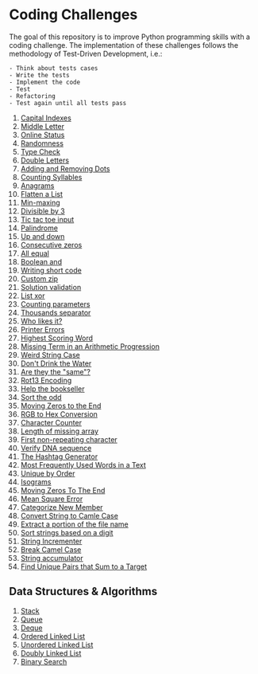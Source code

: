 # Coding Challenges

The goal of this repository is to improve Python programming skills with a coding challenge.
The implementation of these challenges follows the methodology of Test-Driven Development, i.e.:

    - Think about tests cases
    - Write the tests
    - Implement the code
    - Test
    - Refactoring
    - Test again until all tests pass

1. [Capital Indexes](challenges/challenges/src/challenge01.py)
2. [Middle Letter](challenges/src/challenge02.py)
3. [Online Status](challenges/src/challenge03.py)
4. [Randomness](challenges/src/challenge04.py)
5. [Type Check](challenges/src/challenge05.py)
6. [Double Letters](challenges/src/challenge06.py)
7. [Adding and Removing Dots](challenges/src/challenge07.py)
8. [Counting Syllables](challenges/src/challenge08.py)
9. [Anagrams](challenges/src/challenge09.py)
10. [Flatten a List](challenges/src/challenge10.py)
11. [Min-maxing](challenges/src/challenge11.py)
12. [Divisible by 3](challenges/src/challenge12.py)
13. [Tic tac toe input](challenges/src/challenge13.py)
14. [Palindrome](challenges/src/challenge14.py)
15. [Up and down](challenges/src/challenge15.py)
16. [Consecutive zeros](challenges/src/challenge16.py)
17. [All equal](challenges/src/challenge17.py)
18. [Boolean and](challenges/src/challenge18.py)
19. [Writing short code](challenges/src/challenge19.py)
20. [Custom zip](challenges/src/challenge20.py)
21. [Solution validation](challenges/src/challenge21.py)
22. [List xor](challenges/src/challenge22.py)
23. [Counting parameters](challenges/src/challenge23.py)
24. [Thousands separator](challenges/src/challenge24.py)
25. [Who likes it?](challenges/src/challenge25.py)
26. [Printer Errors](challenges/src/challenge26.py)
27. [Highest Scoring Word](challenges/src/challenge27.py)
28. [Missing Term in an Arithmetic Progression](challenges/src/challenge28.py)
29. [Weird String Case](challenges/src/challenge29.py)
30. [Don't Drink the Water](challenges/src/challenge30.py)
31. [Are they the "same"?](challenges/src/challenge31.py)
32. [Rot13 Encoding](challenges/src/challenge32.py)
33. [Help the bookseller](challenges/src/challenge33.py)
34. [Sort the odd](challenges/src/challenge34.py)
35. [Moving Zeros to the End](challenges/src/challenge35.py)
36. [RGB to Hex Conversion](challenges/src/challenge36.py)
37. [Character Counter](challenges/src/challenge37.py)
38. [Length of missing array](challenges/src/challenge38.py)
39. [First non-repeating character](challenges/src/challenge39.py)
40. [Verify DNA sequence](challenges/src/challenge40.py)
41. [The Hashtag Generator](challenges/src/challenge41.py)
42. [Most Frequently Used Words in a Text](challenges/src/challenge42.py)
43. [Unique by Order](challenges/src/challenge43.py)
44. [Isograms](challenges/src/challenge44.py)
45. [Moving Zeros To The End](challenges/src/challenge45.py)
46. [Mean Square Error](challenges/src/challenge46.py)
47. [Categorize New Member](challenges/src/challenge47.pc)
48. [Convert String to Camle Case](challenges/src/challenge48.py)
49. [Extract a portion of the file name](challenges/src/challenge49.py)
50. [Sort strings based on a digit](challenges/src/challenge50.py)
51. [String Incrementer](challenges/src/challenge51.py)
52. [Break Camel Case](challenges/src/challenge52.py)
53. [String accumulator](challenges/src/challenge53.py)
54. [Find Unique Pairs that Sum to a Target](challenges/src/challenge54.py)

## Data Structures & Algorithms

1. [Stack](dsa/stack/stack.py)
2. [Queue](dsa/queue/queue_.py)
3. [Deque](dsa/deque/deque.py)
4. [Ordered Linked List](dsa/linked_list/ordered_list.py)
5. [Unordered Linked List](dsa/linked_list/unordered_list.py)
6. [Doubly Linked List](dsa/doubly_linked_list/doubly_linked_list.py)
7. [Binary Search](algorithms/binary_search/binary_search.py)
